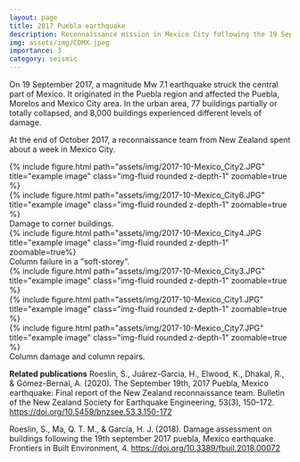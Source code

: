 ```yaml
---
layout: page
title: 2017 Puebla earthquake
description: Reconnaissance mission in Mexico City following the 19 Sep 2017 earthquake
img: assets/img/CDMX.jpeg
importance: 3
category: seismic
---
```


On 19 September 2017, a magnitude Mw 7.1 earthquake struck the central part of Mexico. It originated in the Puebla region and affected the Puebla, Morelos and Mexico City area. In the urban area, 77 buildings partially or totally collapsed, and 8,000 buildings experienced different levels of damage.

At the end of October 2017, a reconnaissance team from New Zealand spent about a week in Mexico City.

<div class="row justify-content-sm-center">
    <div class="col-sm-4 mt-3 mt-md-0">
        {% include figure.html path="assets/img/2017-10-Mexico_City2.JPG" title="example image" class="img-fluid rounded z-depth-1" zoomable=true %}
    </div>
    <div class="col-sm-8 mt-3 mt-md-0">
        {% include figure.html path="assets/img/2017-10-Mexico_City6.JPG" title="example image" class="img-fluid rounded z-depth-1" zoomable=true %}
    </div>
</div>
<div class="caption">
    Damage to corner buildings.
</div>

<div class="row">
    <div class="col-sm mt-3 mt-md-0">
        {% include figure.html path="assets/img/2017-10-Mexico_City4.JPG title="example image" class="img-fluid rounded z-depth-1" zoomable=true%}
    </div>
</div>
<div class="caption">
    Column failure in a "soft-storey".
</div>

<div class="row">
    <div class="col-sm mt-3 mt-md-0">
        {% include figure.html path="assets/img/2017-10-Mexico_City3.JPG" title="example image" class="img-fluid rounded z-depth-1" zoomable=true %}
    </div>
    <div class="col-sm mt-3 mt-md-0">
        {% include figure.html path="assets/img/2017-10-Mexico_City1.JPG" title="example image" class="img-fluid rounded z-depth-1" zoomable=true %}
    </div>
    <div class="col-sm mt-3 mt-md-0">
        {% include figure.html path="assets/img/2017-10-Mexico_City7.JPG" title="example image" class="img-fluid rounded z-depth-1" zoomable=true %}
    </div>
</div>
<div class="caption">
    Column damage and column repairs.
</div>

**Related publications**
Roeslin, S., Juárez-Garcia, H., Elwood, K., Dhakal, R., & Gómez-Bernal, A. (2020). The September 19th, 2017 Puebla, Mexico earthquake: Final report of the New Zealand reconnaissance team. Bulletin of the New Zealand Society for Earthquake Engineering, 53(3), 150–172.
<a href='https://doi.org/10.5459/bnzsee.53.3.150-172'>https://doi.org/10.5459/bnzsee.53.3.150-172</a>

Roeslin, S., Ma, Q. T. M., & García, H. J. (2018). Damage assessment on buildings following the 19th september 2017 puebla, Mexico earthquake. Frontiers in Built Environment, 4. <a href='https://doi.org/10.3389/fbuil.2018.00072'>https://doi.org/10.3389/fbuil.2018.00072</a>
